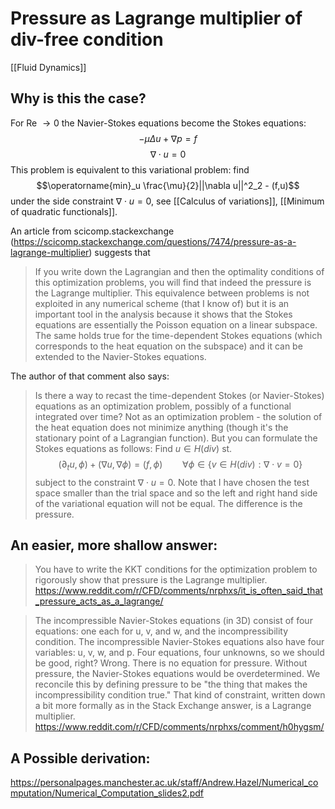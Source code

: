 # Pressure as Lagrange multiplier of div-free condition
[[Fluid Dynamics]]


## Why is this the case?
For Re $\rightarrow 0$ the Navier-Stokes equations become the Stokes equations:
$$-\mu \Delta u + \nabla p = f$$
$$\nabla \cdot u = 0$$
This problem is equivalent to this variational problem: find
$$\operatorname{min}_u \frac{\mu}{2}||\nabla u||^2_2 - (f,u)$$
under the side constraint $\nabla\cdot u =0$, see [[Calculus of variations]], [[Minimum of quadratic functionals]]. 

An article from scicomp.stackexchange (https://scicomp.stackexchange.com/questions/7474/pressure-as-a-lagrange-multiplier) suggests that
>If you write down the Lagrangian and then the optimality conditions of this optimization problems, you will find that indeed the pressure is the Lagrange multiplier.
>This equivalence between problems is not exploited in any numerical scheme (that I know of) but it is an important tool in the analysis because it shows that the Stokes equations are essentially the Poisson equation on a linear subspace. The same holds true for the time-dependent Stokes equations (which corresponds to the heat equation on the subspace) and it can be extended to the Navier-Stokes equations.

The author of that comment also says:
>Is there a way to recast the time-dependent Stokes (or Navier-Stokes) equations as an optimization problem, possibly of a functional integrated over time?
>Not as an optimization problem - the solution of the heat equation does not minimize anything (though it's the stationary point of a Lagrangian function). But you can formulate the Stokes equations as follows: 
>Find $u\in H(div)$ st. $$(\partial_t u, \phi) + (\nabla u, \nabla \phi) = (f, \phi) \qquad\forall \phi \in \{v\in H(div): \nabla\cdot v = 0\}$$
>subject to the constraint $\nabla \cdot u = 0$.
> Note that I have chosen the test space smaller than the trial space and so the left and right hand side of the variational equation will not be equal. The difference is the pressure.


## An easier, more shallow answer:
>You have to write the KKT conditions for the optimization problem to rigorously show that pressure is the Lagrange multiplier.
https://www.reddit.com/r/CFD/comments/nrphxs/it_is_often_said_that_pressure_acts_as_a_lagrange/

>The incompressible Navier-Stokes equations (in 3D) consist of four equations: one each for u, v, and w, and the incompressibility condition. The incompressible Navier-Stokes equations also have four variables: u, v, w, and p. Four equations, four unknowns, so we should be good, right? Wrong. There is no equation for pressure. Without pressure, the Navier-Stokes equations would be overdetermined. We reconcile this by defining pressure to be "the thing that makes the incompressibility condition true." That kind of constraint, written down a bit more formally as in the Stack Exchange answer, is a Lagrange multiplier.
https://www.reddit.com/r/CFD/comments/nrphxs/comment/h0hygsm/


## A Possible derivation:
https://personalpages.manchester.ac.uk/staff/Andrew.Hazel/Numerical_computation/Numerical_Computation_slides2.pdf